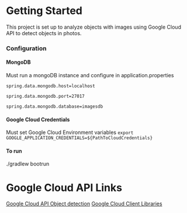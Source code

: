 # Getting Started
This project is set up to analyze objects with images using Google Cloud API to detect objects in photos.

### Configuration

#### MongoDB

Must run a mongoDB instance and configure in application.properties

`spring.data.mongodb.host=localhost`

 `spring.data.mongodb.port=27017`

 `spring.data.mongodb.database=imagesdb`
#### Google Cloud Credentials 
Must set Google Cloud Environment variables
`export GOOGLE_APPLICATION_CREDENTIALS=${PathToCloudCredentials}`

#### To run 

./gradlew bootrun

# Google Cloud API Links
[Google Cloud API Object detection](https://cloud.google.com/vision/docs/object-localizer?apix_params=%7B%22resource%22%3A%7B%22requests%22%3A%5B%7B%22features%22%3A%5B%7B%22maxResults%22%3A10%2C%22type%22%3A%22OBJECT_LOCALIZATION%22%7D%5D%2C%22image%22%3A%7B%22source%22%3A%7B%22imageUri%22%3A%22https%3A%2F%2Fcloud.google.com%2Fvision%2Fdocs%2Fimages%2Fbicycle_example.png%22%7D%7D%7D%5D%7D%7D#vision_localize_objects_gcs-java)
[Google Cloud Client Libraries](https://developers.google.com/analytics/devguides/config/admin/v1/quickstart-client-libraries)


